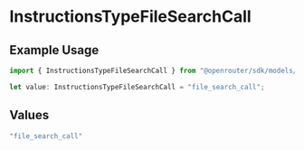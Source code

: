 # InstructionsTypeFileSearchCall

## Example Usage

```typescript
import { InstructionsTypeFileSearchCall } from "@openrouter/sdk/models/operations";

let value: InstructionsTypeFileSearchCall = "file_search_call";
```

## Values

```typescript
"file_search_call"
```